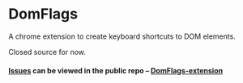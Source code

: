 DomFlags
========

A chrome extension to create keyboard shortcuts to DOM elements.

Closed source for now.

#### [Issues](https://github.com/plapier/domflags-extension/issues) can be viewed in the public repo –  [DomFlags-extension](https://github.com/plapier/domflags-extension/)
